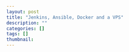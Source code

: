 ```yaml
---
layout: post
title: "Jenkins, Ansible, Docker and a VPS"
description: ""
categories: []
tags: []
thumbnail: 
---
```

